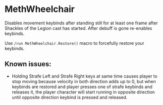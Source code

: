 # MethWheelchair

Disables movement keybinds after standing still for at least one frame after Shackles of the Legion cast has started. After debuff is gone re-enables keybinds. 


Use ``/run MethWheelchair.Restore()`` macro to forcefully restore your keybinds.


## Known issues:

- Holding Strafe Left and Strafe Right keys at same time causes player to stop moving because velocity in both direction adds up to 0, but when keybinds are restored and player presses one of strafe keybinds and releases it, the player character will start running in opposite direction until opposite direction keybind is pressed and released. 
